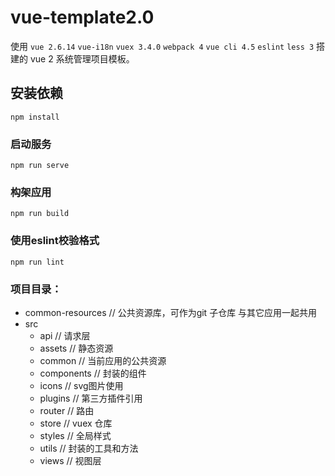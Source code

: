# vue-template2.0

使用 `vue 2.6.14` `vue-i18n` `vuex 3.4.0` `webpack 4` `vue cli 4.5` `eslint` `less 3` 搭建的 vue 2 系统管理项目模板。

## 安装依赖
```
npm install
```

### 启动服务
```
npm run serve
```

### 构架应用
```
npm run build
```

### 使用eslint校验格式
```
npm run lint
```

### 项目目录：
- common-resources // 公共资源库，可作为git 子仓库 与其它应用一起共用
- src
  - api // 请求层
  - assets // 静态资源
  - common // 当前应用的公共资源
  - components // 封装的组件
  - icons // svg图片使用
  - plugins // 第三方插件引用
  - router // 路由
  - store // vuex 仓库
  - styles // 全局样式
  - utils // 封装的工具和方法
  - views // 视图层

